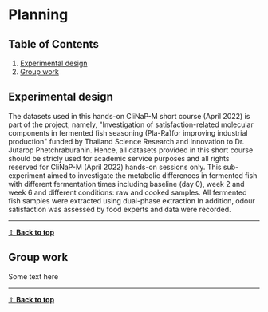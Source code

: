 # Planning 

## Table of Contents
1. [Experimental design](#expdesign)
2. [Group work](#groupwork)

## Experimental design <a name="expdesign"></a>
The datasets used in this hands-on CliNaP-M short course (April 2022) is part of the project, namely, "Investigation of satisfaction-related molecular components in fermented fish seasoning (Pla-Ra)for improving industrial production" funded by Thailand Science Research and Innovation to Dr. Jutarop Phetchraburanin. Hence, all datasets provided in this short course should be stricly used for academic service purposes and all rights reserved for CliNaP-M (April 2022) hands-on sessions only.
This sub-experiment aimed to investigate the metabolic differences in fermented fish with different fermentation times including baseline (day 0), week 2 and week 6 and different conditions: raw and cooked samples. All fermented fish samples were extracted using dual-phase extraction  In addition, odour satisfaction was assessed by food experts and data were recorded. 


---
[↥ **Back to top**](#top)

## Group work <a name="groupwork"></a>
Some text here

---
[↥ **Back to top**](#top)
